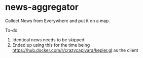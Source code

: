 # news-aggregator

Collect News from Everywhere and put it on a map.

To-do
1. Identical news needs to be skipped
2. Ended up using this for the time being https://hub.docker.com/r/crazycapivara/kepler.gl as the client
